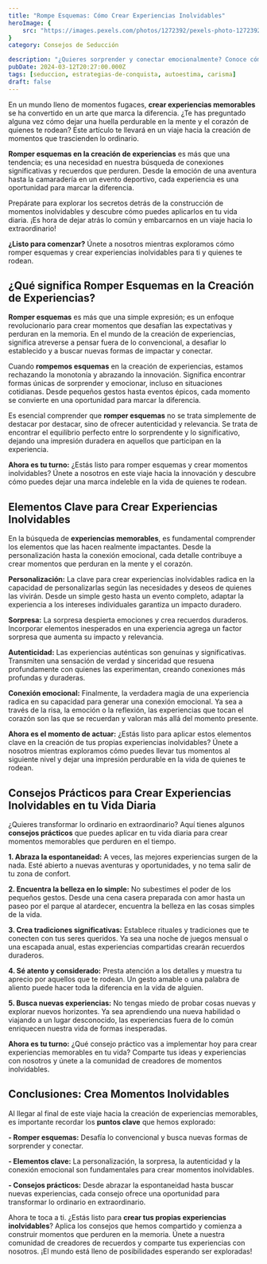 ```yaml
---
title: "Rompe Esquemas: Cómo Crear Experiencias Inolvidables"
heroImage: {
	src: "https://images.pexels.com/photos/1272392/pexels-photo-1272392.jpeg?auto=compress&cs=tinysrgb&w=1260&h=750&dpr=1",
}
category: Consejos de Seducción

description: "¿Quieres sorprender y conectar emocionalmente? Conoce cómo romper esquemas en la creación de experiencias inolvidables. Este artículo te ofrece ejemplos inspiradores y consejos prácticos para destacarte en la mente de tu objetivo."
pubDate: 2024-03-12T20:27:00.000Z
tags: [seduccion, estrategias-de-conquista, autoestima, carisma]
draft: false
---
```


En un mundo lleno de momentos fugaces, **crear experiencias memorables** se ha convertido en un arte que marca la diferencia. ¿Te has preguntado alguna vez cómo dejar una huella perdurable en la mente y el corazón de quienes te rodean? Este artículo te llevará en un viaje hacia la creación de momentos que trascienden lo ordinario.

**Romper esquemas en la creación de experiencias** es más que una tendencia; es una necesidad en nuestra búsqueda de conexiones significativas y recuerdos que perduren. Desde la emoción de una aventura hasta la camaradería en un evento deportivo, cada experiencia es una oportunidad para marcar la diferencia.

Prepárate para explorar los secretos detrás de la construcción de momentos inolvidables y descubre cómo puedes aplicarlos en tu vida diaria. ¡Es hora de dejar atrás lo común y embarcarnos en un viaje hacia lo extraordinario!

**¿Listo para comenzar?** Únete a nosotros mientras exploramos cómo romper esquemas y crear experiencias inolvidables para ti y quienes te rodean.

## ¿Qué significa Romper Esquemas en la Creación de Experiencias?

**Romper esquemas** es más que una simple expresión; es un enfoque revolucionario para crear momentos que desafían las expectativas y perduran en la memoria. En el mundo de la creación de experiencias, significa atreverse a pensar fuera de lo convencional, a desafiar lo establecido y a buscar nuevas formas de impactar y conectar.

Cuando **rompemos esquemas** en la creación de experiencias, estamos rechazando la monotonía y abrazando la innovación. Significa encontrar formas únicas de sorprender y emocionar, incluso en situaciones cotidianas. Desde pequeños gestos hasta eventos épicos, cada momento se convierte en una oportunidad para marcar la diferencia.

Es esencial comprender que **romper esquemas** no se trata simplemente de destacar por destacar, sino de ofrecer autenticidad y relevancia. Se trata de encontrar el equilibrio perfecto entre lo sorprendente y lo significativo, dejando una impresión duradera en aquellos que participan en la experiencia.

**Ahora es tu turno:** ¿Estás listo para romper esquemas y crear momentos inolvidables? Únete a nosotros en este viaje hacia la innovación y descubre cómo puedes dejar una marca indeleble en la vida de quienes te rodean.

## Elementos Clave para Crear Experiencias Inolvidables

En la búsqueda de **experiencias memorables**, es fundamental comprender los elementos que las hacen realmente impactantes. Desde la personalización hasta la conexión emocional, cada detalle contribuye a crear momentos que perduran en la mente y el corazón.

**Personalización:** La clave para crear experiencias inolvidables radica en la capacidad de personalizarlas según las necesidades y deseos de quienes las vivirán. Desde un simple gesto hasta un evento completo, adaptar la experiencia a los intereses individuales garantiza un impacto duradero.

**Sorpresa:** La sorpresa despierta emociones y crea recuerdos duraderos. Incorporar elementos inesperados en una experiencia agrega un factor sorpresa que aumenta su impacto y relevancia.

**Autenticidad:** Las experiencias auténticas son genuinas y significativas. Transmiten una sensación de verdad y sinceridad que resuena profundamente con quienes las experimentan, creando conexiones más profundas y duraderas.

**Conexión emocional:** Finalmente, la verdadera magia de una experiencia radica en su capacidad para generar una conexión emocional. Ya sea a través de la risa, la emoción o la reflexión, las experiencias que tocan el corazón son las que se recuerdan y valoran más allá del momento presente.

**Ahora es el momento de actuar:** ¿Estás listo para aplicar estos elementos clave en la creación de tus propias experiencias inolvidables? Únete a nosotros mientras exploramos cómo puedes llevar tus momentos al siguiente nivel y dejar una impresión perdurable en la vida de quienes te rodean.

## Consejos Prácticos para Crear Experiencias Inolvidables en tu Vida Diaria

¿Quieres transformar lo ordinario en extraordinario? Aquí tienes algunos **consejos prácticos** que puedes aplicar en tu vida diaria para crear momentos memorables que perduren en el tiempo.

**1. Abraza la espontaneidad:** A veces, las mejores experiencias surgen de la nada. Esté abierto a nuevas aventuras y oportunidades, y no tema salir de tu zona de confort.

**2. Encuentra la belleza en lo simple:** No subestimes el poder de los pequeños gestos. Desde una cena casera preparada con amor hasta un paseo por el parque al atardecer, encuentra la belleza en las cosas simples de la vida.

**3. Crea tradiciones significativas:** Establece rituales y tradiciones que te conecten con tus seres queridos. Ya sea una noche de juegos mensual o una escapada anual, estas experiencias compartidas crearán recuerdos duraderos.

**4. Sé atento y considerado:** Presta atención a los detalles y muestra tu aprecio por aquellos que te rodean. Un gesto amable o una palabra de aliento puede hacer toda la diferencia en la vida de alguien.

**5. Busca nuevas experiencias:** No tengas miedo de probar cosas nuevas y explorar nuevos horizontes. Ya sea aprendiendo una nueva habilidad o viajando a un lugar desconocido, las experiencias fuera de lo común enriquecen nuestra vida de formas inesperadas.

**Ahora es tu turno:** ¿Qué consejo práctico vas a implementar hoy para crear experiencias memorables en tu vida? Comparte tus ideas y experiencias con nosotros y únete a la comunidad de creadores de momentos inolvidables.

## Conclusiones: Crea Momentos Inolvidables

Al llegar al final de este viaje hacia la creación de experiencias memorables, es importante recordar los **puntos clave** que hemos explorado:

**- Romper esquemas:** Desafía lo convencional y busca nuevas formas de sorprender y conectar.

**- Elementos clave:** La personalización, la sorpresa, la autenticidad y la conexión emocional son fundamentales para crear momentos inolvidables.

**- Consejos prácticos:** Desde abrazar la espontaneidad hasta buscar nuevas experiencias, cada consejo ofrece una oportunidad para transformar lo ordinario en extraordinario.

Ahora te toca a ti. ¿Estás listo para **crear tus propias experiencias inolvidables**? Aplica los consejos que hemos compartido y comienza a construir momentos que perduren en la memoria. Únete a nuestra comunidad de creadores de recuerdos y comparte tus experiencias con nosotros. ¡El mundo está lleno de posibilidades esperando ser exploradas!
